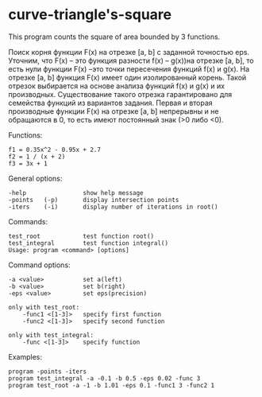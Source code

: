# curve-triangle's-square
This program counts the square of area bounded by 3 functions.  

Поиск корня функции F(x) на отрезке [a, b] с заданной точностью eps.
Уточним, что F(x) – это функция разности f(x) – g(x))на отрезке [a, b], то есть
нули функции F(x) –это точки пересечения функций f(x) и g(x). На отрезке [a,
b] функция F(x) имеет один изолированный корень. Такой отрезок
выбирается на основе анализа функций f(x) и g(x) и их производных.
Существование такого отрезка гарантировано для семейства функций из
вариантов задания. Первая и вторая производные функции F(x) на отрезке
[a, b] непрерывны и не обращаются в 0, то есть имеют постоянный знак (>0
либо <0).

Functions:

    f1 = 0.35x^2 - 0.95x + 2.7
    f2 = 1 / (x + 2)
    f3 = 3x + 1

General options:

    -help                show help message
    -points   (-p)       display intersection points
    -iters    (-i)       display number of iterations in root()

Commands:

    test_root            test function root()
    test_integral        test function integral()
    Usage: program <command> [options]

Command options:

    -a <value>           set a(left)
    -b <value>           set b(right)
    -eps <value>         set eps(precision)

    only with test_root:
        -func1 <[1-3]>   specify first function
        -func2 <[1-3]>   specify second function

    only with test_integral:
        -func <[1-3]>    specify function

Examples:

    program -points -iters
    program test_integral -a -0.1 -b 0.5 -eps 0.02 -func 3
    program test_root -a -1 -b 1.01 -eps 0.1 -func1 3 -func2 1
